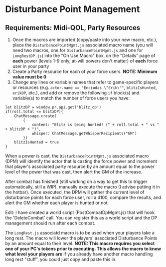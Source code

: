 # Disturbance Point Management
## Requirements: Midi-QOL, Party Resources

1. Once the macros are imported (copy/paste into your new macro, etc.), place the `DisturbancePointMgmt.js` associated macro name (you will need two macros, one for `DisturbancePointMgmt.js` and one for `LongRestDP.js`) into the "On Use Macro" box, on the "Details" page of **each** power (levels 1-9 only, at-will powers don't matter) of **each** force user in your party
2. Create a Party resource for each of your force users. **NOTE: Minimum value must be 0**
3. Change any lines or variable names that refer to game-specific players or resources (e.g. `actor.name == "Enciodas \"Erik\""`, `blitzIsHunted`, `erikDP`, etc.), and add or remove the following `if` block(s) and variable(s) to match the number of force users you have:

```
let blitzDP = window.pr.api.get('blitz_dp')
if(roll.total <= blitzDP){
    ChatMessage.create(
        {
            content: "Blitz is being hunted! (" + roll.total + " vs " + blitzDP + ")",
            whisper: ChatMessage.getWhisperRecipients("GM")
        })
    blitzIsHunted = true
}
```

When a power is cast, the `DisturbancePointMgmt.js` associated macro (DPM) will identify the actor that is casting the force power and increment that player's associated party resource by an amount equal to the power level of the power that was cast, then alert the GM of the increase.

After combat has finished (still working on a way to get this to trigger automatically, still a WIP), manually execute the macro (I advise putting it in the hotbar). Once executed, the DPM will gather the current level of disturbance points for each force user, roll a d100, compare the results, and alert the GM whether each player is hunted or not.

Edit: I have created a world script (PostCombatDpMgmt.js) that will hook the 'DeleteCombat' call. You can register this as a world script and the DP management should run after each combat. 

The `LongRest.js` associatd macro is to be used when your players take a long rest. The macro will lower the players' associated Disturbance Points by an amount equal to their level. **NOTE: This macro requires you select one of your PC's tokens prior to executing. This allows the macro to know what level your players are** If you already have another macro handling long rest "stuff", you could just copy and paste this in.
